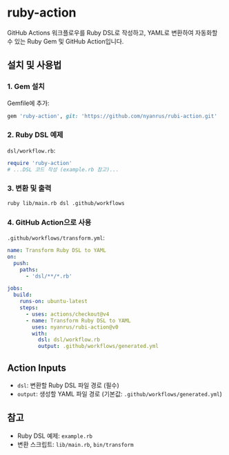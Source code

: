 # ruby-action

GitHub Actions 워크플로우를 Ruby DSL로 작성하고, YAML로 변환하여 자동화할 수 있는 Ruby Gem 및 GitHub Action입니다.

## 설치 및 사용법

### 1. Gem 설치

Gemfile에 추가:

```ruby
gem 'ruby-action', git: 'https://github.com/nyanrus/rubi-action.git'
```

### 2. Ruby DSL 예제

`dsl/workflow.rb`:

```ruby
require 'ruby-action'
# ...DSL 코드 작성 (example.rb 참고)...
```

### 3. 변환 및 출력

```sh
ruby lib/main.rb dsl .github/workflows
```

### 4. GitHub Action으로 사용

`.github/workflows/transform.yml`:

```yaml
name: Transform Ruby DSL to YAML
on:
  push:
    paths:
      - 'dsl/**/*.rb'

jobs:
  build:
    runs-on: ubuntu-latest
    steps:
      - uses: actions/checkout@v4
      - name: Transform Ruby DSL to YAML
        uses: nyanrus/rubi-action@v0
        with:
          dsl: dsl/workflow.rb
          output: .github/workflows/generated.yml
```

## Action Inputs
- `dsl`: 변환할 Ruby DSL 파일 경로 (필수)
- `output`: 생성할 YAML 파일 경로 (기본값: `.github/workflows/generated.yml`)

## 참고
- Ruby DSL 예제: `example.rb`
- 변환 스크립트: `lib/main.rb`, `bin/transform`
